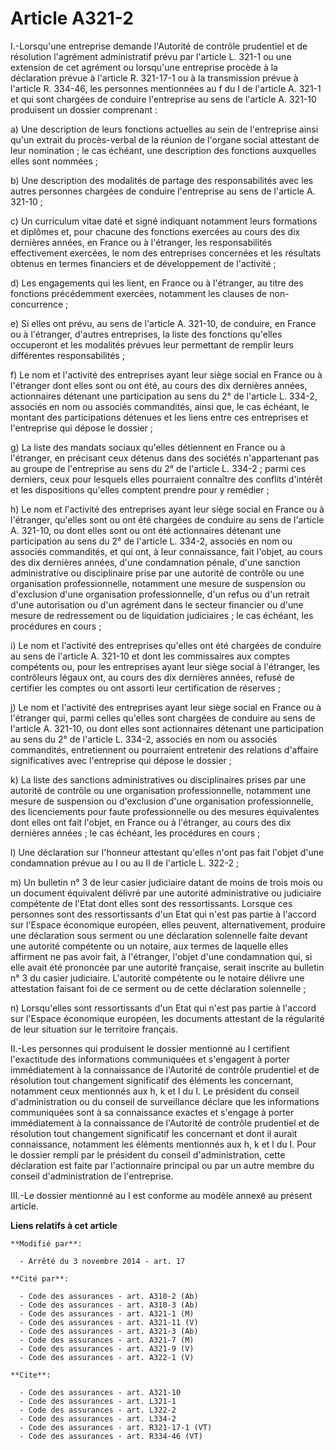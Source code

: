 # Article A321-2

I.-Lorsqu'une entreprise demande l'Autorité de contrôle prudentiel et de résolution l'agrément administratif prévu par
l'article L. 321-1 ou une extension de cet agrément ou lorsqu'une entreprise procède à la déclaration prévue à l'article R.
321-17-1 ou à la transmission prévue à l'article R. 334-46, les personnes mentionnées au f du I de l'article A. 321-1 et qui
sont chargées de conduire l'entreprise au sens de l'article A. 321-10 produisent un dossier comprenant : 

a) Une description de leurs fonctions actuelles au sein de l'entreprise ainsi qu'un extrait du procès-verbal de la réunion de
l'organe social attestant de leur nomination ; le cas échéant, une description des fonctions auxquelles elles sont nommées ; 

b) Une description des modalités de partage des responsabilités avec les autres personnes chargées de conduire l'entreprise
au sens de l'article A. 321-10 ; 

c) Un curriculum vitae daté et signé indiquant notamment leurs formations et diplômes et, pour chacune des fonctions exercées
au cours des dix dernières années, en France ou à l'étranger, les responsabilités effectivement exercées, le nom des
entreprises concernées et les résultats obtenus en termes financiers et de développement de l'activité ; 

d) Les engagements qui les lient, en France ou à l'étranger, au titre des fonctions précédemment exercées, notamment les
clauses de non-concurrence ; 

e) Si elles ont prévu, au sens de l'article A. 321-10, de conduire, en France ou à l'étranger, d'autres entreprises, la liste
des fonctions qu'elles occuperont et les modalités prévues leur permettant de remplir leurs différentes responsabilités ; 

f) Le nom et l'activité des entreprises ayant leur siège social en France ou à l'étranger dont elles sont ou ont été, au
cours des dix dernières années, actionnaires détenant une participation au sens du 2° de l'article L. 334-2, associés en nom
ou associés commandités, ainsi que, le cas échéant, le montant des participations détenues et les liens entre ces entreprises
et l'entreprise qui dépose le dossier ; 

g) La liste des mandats sociaux qu'elles détiennent en France ou à l'étranger, en précisant ceux détenus dans des sociétés
n'appartenant pas au groupe de l'entreprise au sens du 2° de l'article L. 334-2 ; parmi ces derniers, ceux pour lesquels
elles pourraient connaître des conflits d'intérêt et les dispositions qu'elles comptent prendre pour y remédier ; 

h) Le nom et l'activité des entreprises ayant leur siège social en France ou à l'étranger, qu'elles sont ou ont été chargées
de conduire au sens de l'article A. 321-10, ou dont elles sont ou ont été actionnaires détenant une participation au sens du
2° de l'article L. 334-2, associés en nom ou associés commandités, et qui ont, à leur connaissance, fait l'objet, au cours
des dix dernières années, d'une condamnation pénale, d'une sanction administrative ou disciplinaire prise par une autorité de
contrôle ou une organisation professionnelle, notamment une mesure de suspension ou d'exclusion d'une organisation
professionnelle, d'un refus ou d'un retrait d'une autorisation ou d'un agrément dans le secteur financier ou d'une mesure de
redressement ou de liquidation judiciaires ; le cas échéant, les procédures en cours ; 

i) Le nom et l'activité des entreprises qu'elles ont été chargées de conduire au sens de l'article A. 321-10 et dont les
commissaires aux comptes compétents ou, pour les entreprises ayant leur siège social à l'étranger, les contrôleurs légaux
ont, au cours des dix dernières années, refusé de certifier les comptes ou ont assorti leur certification de réserves ; 

j) Le nom et l'activité des entreprises ayant leur siège social en France ou à l'étranger qui, parmi celles qu'elles sont
chargées de conduire au sens de l'article A. 321-10, ou dont elles sont actionnaires détenant une participation au sens du 2°
de l'article L. 334-2, associés en nom ou associés commandités, entretiennent ou pourraient entretenir des relations
d'affaire significatives avec l'entreprise qui dépose le dossier ; 

k) La liste des sanctions administratives ou disciplinaires prises par une autorité de contrôle ou une organisation
professionnelle, notamment une mesure de suspension ou d'exclusion d'une organisation professionnelle, des licenciements pour
faute professionnelle ou des mesures équivalentes dont elles ont fait l'objet, en France ou à l'étranger, au cours des dix
dernières années ; le cas échéant, les procédures en cours ; 

l) Une déclaration sur l'honneur attestant qu'elles n'ont pas fait l'objet d'une condamnation prévue au I ou au II de
l'article L. 322-2 ; 

m) Un bulletin n° 3 de leur casier judiciaire datant de moins de trois mois ou un document équivalent délivré par une
autorité administrative ou judiciaire compétente de l'Etat dont elles sont des ressortissants. Lorsque ces personnes sont des
ressortissants d'un Etat qui n'est pas partie à l'accord sur l'Espace économique européen, elles peuvent, alternativement,
produire une déclaration sous serment ou une déclaration solennelle faite devant une autorité compétente ou un notaire, aux
termes de laquelle elles affirment ne pas avoir fait, à l'étranger, l'objet d'une condamnation qui, si elle avait été
prononcée par une autorité française, serait inscrite au bulletin n° 3 du casier judiciaire. L'autorité compétente ou le
notaire délivre une attestation faisant foi de ce serment ou de cette déclaration solennelle ; 

n) Lorsqu'elles sont ressortissants d'un Etat qui n'est pas partie à l'accord sur l'Espace économique européen, les documents
attestant de la régularité de leur situation sur le territoire français. 

II.-Les personnes qui produisent le dossier mentionné au I certifient l'exactitude des informations communiquées et
s'engagent à porter immédiatement à la connaissance de l'Autorité de contrôle prudentiel et de résolution tout changement
significatif des éléments les concernant, notamment ceux mentionnés aux h, k et l du I. Le président du conseil
d'administration ou du conseil de surveillance déclare que les informations communiquées sont à sa connaissance exactes et
s'engage à porter immédiatement à la connaissance de l'Autorité de contrôle prudentiel et de résolution tout changement
significatif les concernant et dont il aurait connaissance, notamment les éléments mentionnés aux h, k et l du I. Pour le
dossier rempli par le président du conseil d'administration, cette déclaration est faite par l'actionnaire principal ou par
un autre membre du conseil d'administration de l'entreprise. 

III.-Le dossier mentionné au I est conforme au modèle annexé au présent article.

**Liens relatifs à cet article**

	**Modifié par**:

	  - Arrêté du 3 novembre 2014 - art. 17

	**Cité par**:

	  - Code des assurances - art. A310-2 (Ab)
	  - Code des assurances - art. A310-3 (Ab)
	  - Code des assurances - art. A321-1 (M)
	  - Code des assurances - art. A321-11 (V)
	  - Code des assurances - art. A321-3 (Ab)
	  - Code des assurances - art. A321-7 (M)
	  - Code des assurances - art. A321-9 (V)
	  - Code des assurances - art. A322-1 (V)

	**Cite**:

	  - Code des assurances - art. A321-10
	  - Code des assurances - art. L321-1
	  - Code des assurances - art. L322-2
	  - Code des assurances - art. L334-2
	  - Code des assurances - art. R321-17-1 (VT)
	  - Code des assurances - art. R334-46 (VT)
